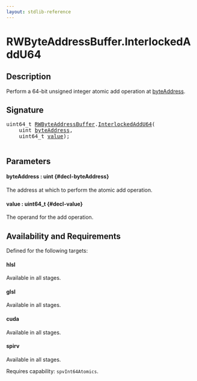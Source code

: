 ```yaml
---
layout: stdlib-reference
---
```


# RWByteAddressBuffer\.InterlockedAddU64

## Description

Perform a 64-bit unsigned integer atomic add operation at <span class='code'><a href="/stdlib-reference/types/rwbyteaddressbuffer-0126d/interlockedaddu64-0be#decl-byteAddress" class="code_param">byteAddress</a></span>.



## Signature 

<pre>
uint64_t <a href="/stdlib-reference/types/rwbyteaddressbuffer-0126d/index" class="code_type">RWByteAddressBuffer</a>.<a href="/stdlib-reference/types/rwbyteaddressbuffer-0126d/interlockedaddu64-0be">InterlockedAddU64</a>(
    <span class="code_keyword">uint</span> <a href="/stdlib-reference/types/rwbyteaddressbuffer-0126d/interlockedaddu64-0be#decl-byteAddress" class="code_param">byteAddress</a>,
    uint64_t <a href="/stdlib-reference/types/rwbyteaddressbuffer-0126d/interlockedaddu64-0be#decl-value" class="code_param">value</a>);

</pre>

## Parameters

#### byteAddress  : uint {#decl-byteAddress}
The address at which to perform the atomic add operation.

#### value  : uint64\_t {#decl-value}
The operand for the add operation.


## Availability and Requirements

Defined for the following targets:

#### hlsl
Available in all stages.

#### glsl
Available in all stages.

#### cuda
Available in all stages.

#### spirv
Available in all stages.

Requires capability: `spvInt64Atomics`.



